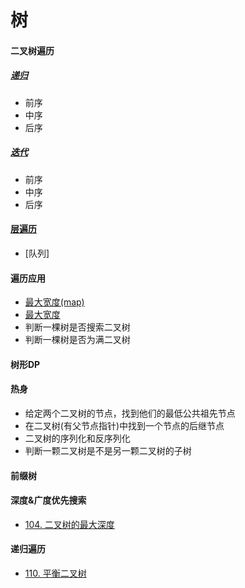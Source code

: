 # 树
#### 二叉树遍历
##### [递归](https://swiftfiddle.com/ywgtrinfubgwtnlp7nui3ysuwi)
* 前序
* 中序
* 后序
##### [迭代](https://swiftfiddle.com/dshvv4b73vawde466y6gdw5spe)
* 前序
* 中序
* 后序

#### [层遍历](https://swiftfiddle.com/zn3tzqyzandltex4oztbvfqvru)
* [队列]

#### 遍历应用
* [最大宽度(map)](https://swiftfiddle.com/4togplxhnrbvjnvudlpw5aqr24)
* [最大宽度](https://swiftfiddle.com/is2vtmoccngwbh5vcvwy4q5u7i)
* 判断一棵树是否搜索二叉树
* 判断一棵树是否为满二叉树

#### 树形DP

#### 热身
* 给定两个二叉树的节点，找到他们的最低公共祖先节点
* 在二叉树(有父节点指针)中找到一个节点的后继节点
* 二叉树的序列化和反序列化
* 判断一颗二叉树是不是另一颗二叉树的子树

#### 前缀树

#### 深度&广度优先搜索
* [104. 二叉树的最大深度](https://leetcode-cn.com/problems/maximum-depth-of-binary-tree/)
#### 递归遍历
* [110. 平衡二叉树](https://leetcode-cn.com/problems/balanced-binary-tree/)
